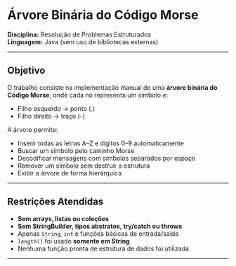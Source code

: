 # Árvore Binária do Código Morse

**Disciplina:** Resolução de Problemas Estruturados  
**Linguagem:** Java (sem uso de bibliotecas externas)  

---

## Objetivo

O trabalho consiste na implementação manual de uma **árvore binária do Código Morse**, onde cada nó representa um símbolo e:
- Filho esquerdo → ponto (.)  
- Filho direito → traço (-)

A árvore permite:
- Inserir todas as letras A–Z e dígitos 0–9 automaticamente  
- Buscar um símbolo pelo caminho Morse  
- Decodificar mensagens com símbolos separados por espaço  
- Remover um símbolo sem destruir a estrutura  
- Exibir a árvore de forma hierárquica  

---

## Restrições Atendidas

- **Sem arrays, listas ou coleções**  
- **Sem StringBuilder, tipos abstratos, try/catch ou throws**  
- Apenas `String`, `int` e funções básicas de entrada/saída  
- `length()` foi usado **somente em String**  
- Nenhuma função pronta de estrutura de dados foi utilizada

---

